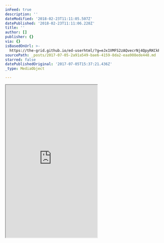 ```yaml
---
inFeed: true
description: ''
dateModified: '2018-02-23T11:11:05.507Z'
datePublished: '2018-02-23T11:11:06.228Z'
title: ''
author: []
publisher: {}
via: {}
isBasedOnUrl: >-
  https://the-grid.github.io/ed-userhtml/?g=eJx1VMFS2zAQvecrNj4QpyRKCkPbSYAOLTlwaMoUppdMpqPYa1vEkTzSOsYU_r0rxwQGpj5Yu_buvrdPK506qnM876xMXMPfDvCzktE6tabU8VBtZIoTKG0eBhlR4SajUVVVYrVSciUisxk5EymZb0ZRJml7JAqdBv1p51UJpx64wpfxuLiHE_-evgWxWKCkCWjTmtPOU-d01BI77Q6HcEPSEpgELlytI7i0KiH4bmKE4ZBDXGRVQeedblLqiJTRYb_pZSstkMdTCYQEZ1ApHZtKxD7_rf_u9-MjLJYD6JJQWlEfLFJpNXh3a9YYw1fYGhVD2KZFRjuTIxwcQGsKtNbYdx_CYNeA06ookEDpKC9jLkiVilAE_T5MmO8e5wy64wFwGyQ2SJmJHX9aQKBi1KSSOhhAwACJSr1FlqX1hkWH5I0YV2Xzy2Wm8muhdOMXvLt-zbiSX02SNIsOYNkCJjIiY2sG3GuL_XZQWkHeiO4fL7yetk4bprnGhbWyFoU1ZKguULjcNxzJPA-lTcsN9-P6A9Ci1C5jiRhrwCSK0mWh9uau5pNfngYveojE2JmMsvA9SVrgkpH3nfCfJrspnBsZv26NnrN8A8hEBmAGoHaoyJHHeMI-Gz8kZSJClYcaK7iUhNz-CBj2g080HBKbqOlIRJaHGmc5ei8MdtMa9BuFAYzwUnB8QHhPozu5lW0ElxGyGfjdBBiuZJwzVqXKqxlIbXS9MaVrQp31gftzeufaQW7OaTtjowAOmf8hBI1F3hJ3Pr_hol_TTpFazu5bfSvTudzgC_vFeOk3qpCWA-Z8FHlcHVr6hrwXGLJsuhWaj3PIr4aMuJlfXV_Pbv_8nv26ufo5Z7zeWByLj73nAL8lYe9zFn9aZ-XRw_rkvsfJfB20Z7y5D2Y6_t9t8A9wVIDC
sourcePath: _posts/2017-07-05-2a91a549-bae6-4159-8da2-eaa908ede448.md
starred: false
datePublishedOriginal: '2017-07-05T15:37:21.436Z'
_type: MediaObject

---
```

<iframe src="https://the-grid.github.io/ed-userhtml/?g=eJyzKS6pzEm140rKT6lUqOZSAIKkxOTs9KL80rwU3czcxPRUK4XSohwNpYySkoJiK3398vJyvaSkzMQkveT8XP3i_OTMxJxc_eSMxJIyI72CvHQlTWsuJCOKM6uAJlgYGBRUKJiCSGt0S4pSC1ITS6wU8vKhTGuuWi4bfYjDAPz-Nbk" height="500" style=""></iframe>